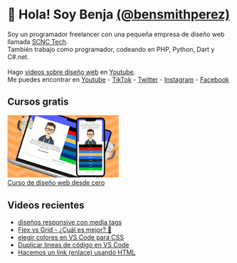 # 👋 Hola! Soy Benja [(@bensmithperez)](https://bensmithperez.com "Sitio web de @bensmithperez") 
Soy un programador freelancer con una pequeña empresa de diseño web llamada [SCNC Tech](https://scnctech.com "SCNC Tech").<br>
También trabajo como programador, codeando en PHP, Python, Dart y C#.net.<br><br>
Hago [videos sobre diseño web](https://youtube.com/@bensmithperez "videos sobre diseño web") en [Youtube](https://youtube.com/@bensmithperez "Youtube").<br>
Me puedes encontrar en [Youtube](https://www.youtube.com/@bensmithperez) - [TikTok](https://www.tiktok.com/@bensmithperez) - [Twitter](https://twitter.com/bensmithpereztwitter) - [Instagram](https://www.instagram.com/bensmithperez_) - [Facebook](https://www.facebook.com/bensmithperez1)

## Cursos gratis
[<img width="250px" src="https://github.com/bensmithperez/bensmithperez/blob/main/playlist-curso-diseno-web.png" alt="curso de diseño web desde cero - @bensmithperez en youtube">
<br>
Curso de diseño web desde cero](https://www.youtube.com/playlist?list=PLXb5K7gz-aPjYV1vBbraFMEm53rLpZLgb)

## Videos recientes
<!-- VIDEOS-RECIENTES-YOUTUBE:START -->
- [diseños responsive con media tags](https://www.youtube.com/watch?v=bdB6dwzthlI)
- [Flex vs Grid - ¿Cuál es mejor? 🤔](https://www.youtube.com/watch?v=Coc6Y8nL7AE)
- [elegir colores en VS Code para CSS](https://www.youtube.com/watch?v=W6bcGNuLWaE)
- [Duplicar lineas de código en VS Code](https://www.youtube.com/watch?v=N1V2Ic2ktPI)
- [Hacemos un link &lpar;enlace&rpar; usando HTML](https://www.youtube.com/watch?v=1EgFY9iOdcE)
<!-- VIDEOS-RECIENTES-YOUTUBE:END --> 
